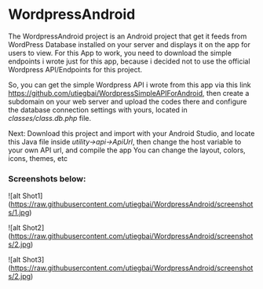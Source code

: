 # WordpressAndroid

The WordpressAndroid project is an Android project that get it feeds from WordPress Database installed on your server and displays it
on the app for users to view. For this App to work, you need to download the simple endpoints i wrote just for this app, because i decided not to
use the official Wordpress API/Endpoints for this project.

So, you can get the simple Wordpress API i wrote from this app via this link https://github.com/utiegbai/WordpressSimpleAPIForAndroid, then create a subdomain on your web server
and upload the codes there and configure the database connection settings with yours, located in *classes/class.db.php* file.

Next: Download this project and import with your Android Studio, and locate this Java file inside *utility->api->ApiUrl*, then change the host variable to your own API url, and compile the app
You can change the layout, colors, icons, themes, etc

### Screenshots below:
![alt Shot1] (https://raw.githubusercontent.com/utiegbai/WordpressAndroid/screenshots/1.jpg)

![alt Shot2] (https://raw.githubusercontent.com/utiegbai/WordpressAndroid/screenshots/2.jpg)

![alt Shot3] (https://raw.githubusercontent.com/utiegbai/WordpressAndroid/screenshots/2.jpg)